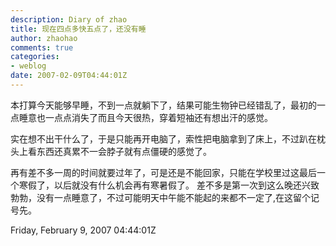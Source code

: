 ```yaml
---
description: Diary of zhao
title: 现在四点多快五点了，还没有睡
author: zhaohao
comments: true
categories:
- weblog
date: 2007-02-09T04:44:01Z
---
```


本打算今天能够早睡，不到一点就躺下了，结果可能生物钟已经错乱了，最初的一点睡意也一点点消失了而且今天很热，穿着短袖还有想出汗的感觉。   
   
实在想不出干什么了，于是只能再开电脑了，索性把电脑拿到了床上，不过趴在枕头上看东西还真累不一会脖子就有点僵硬的感觉了。   
   
再有差不多一周的时间就要过年了，可是还是不能回家，只能在学校里过这最后一个寒假了，以后就没有什么机会再有寒暑假了。 差不多是第一次到这么晚还兴致勃勃，没有一点睡意了，不过可能明天中午能不能起的来都不一定了,在这留个记号先。   
   
Friday, February 9, 2007 04:44:01Z   